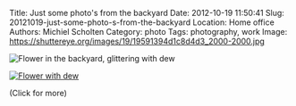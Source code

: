Title: Just some photo's from the backyard
Date: 2012-10-19 11:50:41
Slug: 20121019-just-some-photo-s-from-the-backyard
Location: Home office
Authors: Michiel Scholten
Category: photo
Tags: photography, work
Image: https://shuttereye.org/images/19/19591394d1c8d4d3_2000-2000.jpg

![Flower in the backyard, glittering with dew](https://shuttereye.org/images/19/19591394d1c8d4d3_2000-2000.jpg)

<p><a href="https://shuttereye.org/nature/sun_and_dew/"><img src="http://dammit.nl/images/content/IMG_6535.jpg" alt="Flower with dew" title="Flower with dew" /></a></p>
<p>(Click for more)</p>
